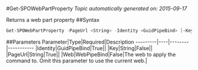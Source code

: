 #Get-SPOWebPartProperty
*Topic automatically generated on: 2015-09-17*

Returns a web part property
##Syntax
```powershell
Get-SPOWebPartProperty -PageUrl <String> -Identity <GuidPipeBind> [-Key <String>] [-Web <WebPipeBind>]
```


##Parameters
Parameter|Type|Required|Description
---------|----|--------|-----------
|Identity|GuidPipeBind|True||
|Key|String|False||
|PageUrl|String|True||
|Web|WebPipeBind|False|The web to apply the command to. Omit this parameter to use the current web.|
<!-- Ref: CE476C20D4E1691A37E470D92A548641 -->